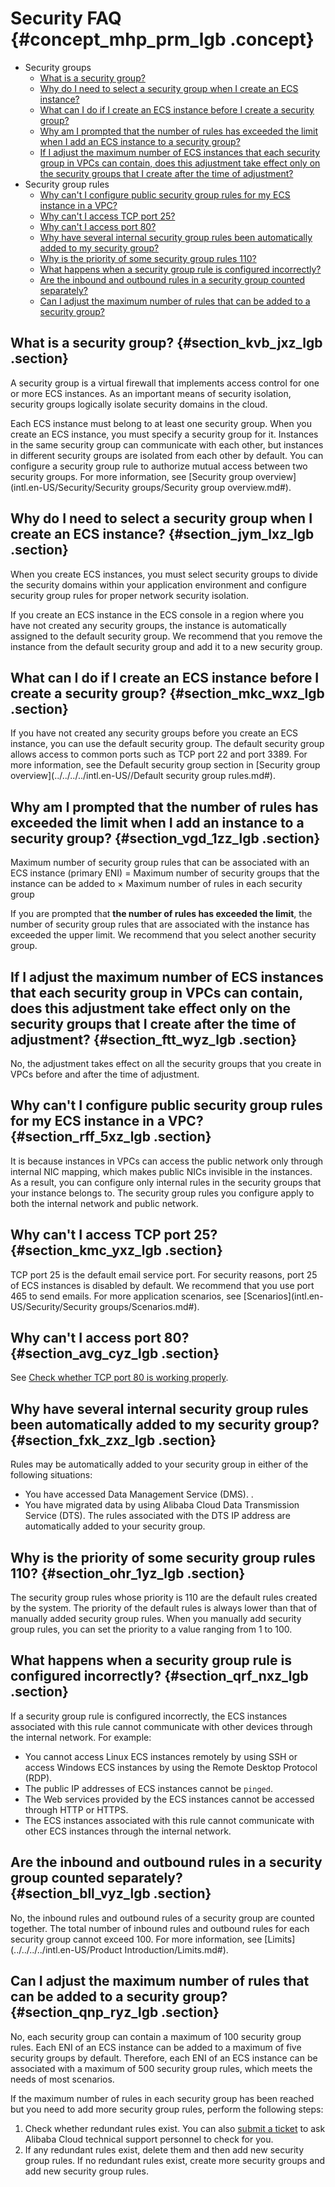 # Security FAQ {#concept_mhp_prm_lgb .concept}

-   Security groups
    -   [What is a security group?](#)
    -   [Why do I need to select a security group when I create an ECS instance?](#)
    -   [What can I do if I create an ECS instance before I create a security group?](#)
    -   [Why am I prompted that the number of rules has exceeded the limit when I add an ECS instance to a security group?](#)
    -   [If I adjust the maximum number of ECS instances that each security group in VPCs can contain, does this adjustment take effect only on the security groups that I create after the time of adjustment?](#)
-   Security group rules
    -   [Why can't I configure public security group rules for my ECS instance in a VPC?](#)
    -   [Why can't I access TCP port 25?](#)
    -   [Why can't I access port 80?](#)
    -   [Why have several internal security group rules been automatically added to my security group?](#)
    -   [Why is the priority of some security group rules 110?](#)
    -   [What happens when a security group rule is configured incorrectly?](#)
    -   [Are the inbound and outbound rules in a security group counted separately?](#)
    -   [Can I adjust the maximum number of rules that can be added to a security group?](#)

## What is a security group? {#section_kvb_jxz_lgb .section}

A security group is a virtual firewall that implements access control for one or more ECS instances. As an important means of security isolation, security groups logically isolate security domains in the cloud.

Each ECS instance must belong to at least one security group. When you create an ECS instance, you must specify a security group for it. Instances in the same security group can communicate with each other, but instances in different security groups are isolated from each other by default. You can configure a security group rule to authorize mutual access between two security groups. For more information, see [Security group overview](intl.en-US/Security/Security groups/Security group overview.md#).

## Why do I need to select a security group when I create an ECS instance? {#section_jym_lxz_lgb .section}

When you create ECS instances, you must select security groups to divide the security domains within your application environment and configure security group rules for proper network security isolation.

If you create an ECS instance in the ECS console in a region where you have not created any security groups, the instance is automatically assigned to the default security group. We recommend that you remove the instance from the default security group and add it to a new security group.

## What can I do if I create an ECS instance before I create a security group? {#section_mkc_wxz_lgb .section}

If you have not created any security groups before you create an ECS instance, you can use the default security group. The default security group allows access to common ports such as TCP port 22 and port 3389. For more information, see the Default security group section in [Security group overview](../../../../intl.en-US//Default security group rules.md#).

## Why am I prompted that the number of rules has exceeded the limit when I add an instance to a security group? {#section_vgd_1zz_lgb .section}

Maximum number of security group rules that can be associated with an ECS instance \(primary ENI\) = Maximum number of security groups that the instance can be added to × Maximum number of rules in each security group

If you are prompted that **the number of rules has exceeded the limit**, the number of security group rules that are associated with the instance has exceeded the upper limit. We recommend that you select another security group.

## If I adjust the maximum number of ECS instances that each security group in VPCs can contain, does this adjustment take effect only on the security groups that I create after the time of adjustment? {#section_ftt_wyz_lgb .section}

No, the adjustment takes effect on all the security groups that you create in VPCs before and after the time of adjustment.

## Why can't I configure public security group rules for my ECS instance in a VPC? {#section_rff_5xz_lgb .section}

It is because instances in VPCs can access the public network only through internal NIC mapping, which makes public NICs invisible in the instances. As a result, you can configure only internal rules in the security groups that your instance belongs to. The security group rules you configure apply to both the internal network and public network.

## Why can't I access TCP port 25? {#section_kmc_yxz_lgb .section}

TCP port 25 is the default email service port. For security reasons, port 25 of ECS instances is disabled by default. We recommend that you use port 465 to send emails. For more application scenarios, see [Scenarios](intl.en-US/Security/Security groups/Scenarios.md#).

## Why can't I access port 80? {#section_avg_cyz_lgb .section}

See [Check whether TCP port 80 is working properly](https://www.alibabacloud.com/help/faq-detail/59367.htm).

## Why have several internal security group rules been automatically added to my security group? {#section_fxk_zxz_lgb .section}

Rules may be automatically added to your security group in either of the following situations:

-   You have accessed Data Management Service \(DMS\). .
-   You have migrated data by using Alibaba Cloud Data Transmission Service \(DTS\). The rules associated with the DTS IP address are automatically added to your security group.

## Why is the priority of some security group rules 110? {#section_ohr_1yz_lgb .section}

The security group rules whose priority is 110 are the default rules created by the system. The priority of the default rules is always lower than that of manually added security group rules. When you manually add security group rules, you can set the priority to a value ranging from 1 to 100.

## What happens when a security group rule is configured incorrectly? {#section_qrf_nxz_lgb .section}

If a security group rule is configured incorrectly, the ECS instances associated with this rule cannot communicate with other devices through the internal network. For example:

-   You cannot access Linux ECS instances remotely by using SSH or access Windows ECS instances by using the Remote Desktop Protocol \(RDP\).
-   The public IP addresses of ECS instances cannot be `pinged`.
-   The Web services provided by the ECS instances cannot be accessed through HTTP or HTTPS.
-   The ECS instances associated with this rule cannot communicate with other ECS instances through the internal network.

## Are the inbound and outbound rules in a security group counted separately? {#section_bll_vyz_lgb .section}

No, the inbound rules and outbound rules of a security group are counted together. The total number of inbound rules and outbound rules for each security group cannot exceed 100. For more information, see [Limits](../../../../intl.en-US/Product Introduction/Limits.md#).

## Can I adjust the maximum number of rules that can be added to a security group? {#section_qnp_ryz_lgb .section}

No, each security group can contain a maximum of 100 security group rules. Each ENI of an ECS instance can be added to a maximum of five security groups by default. Therefore, each ENI of an ECS instance can be associated with a maximum of 500 security group rules, which meets the needs of most scenarios.

If the maximum number of rules in each security group has been reached but you need to add more security group rules, perform the following steps:

1.  Check whether redundant rules exist. You can also [submit a ticket](https://workorder-intl.console.aliyun.com/#/ticket/createIndex) to ask Alibaba Cloud technical support personnel to check for you.
2.  If any redundant rules exist, delete them and then add new security group rules. If no redundant rules exist, create more security groups and add new security group rules.

